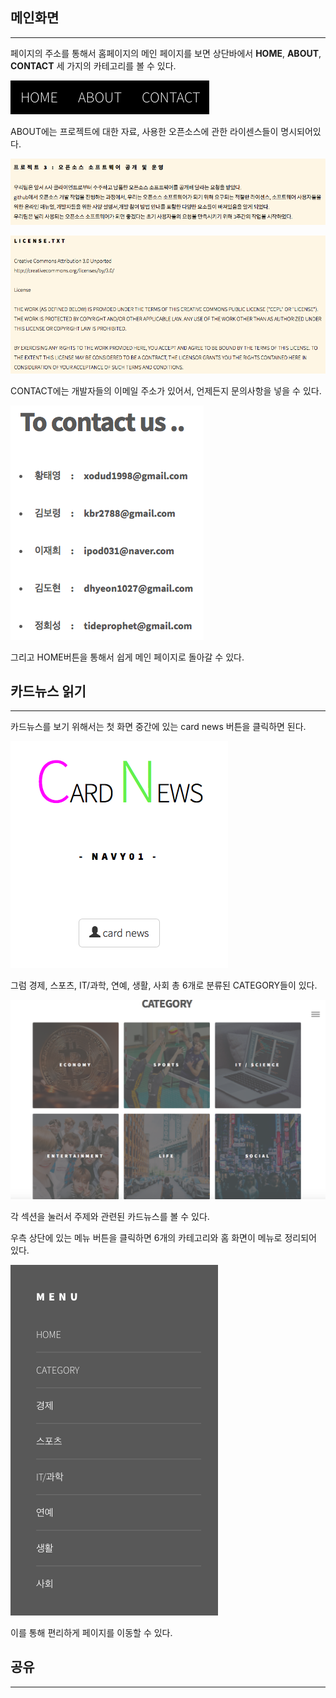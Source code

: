 
## 메인화면
----------------

페이지의 주소를 통해서 홈페이지의 메인 페이지를 보면
상단바에서 **HOME**, **ABOUT**, **CONTACT** 세 가지의 카테고리를 볼 수 있다.




![Github](./images/img/1.png)  




ABOUT에는 프로젝트에 대한 자료, 사용한 오픈소스에 관한 라이센스들이 명시되어있다.

![Github](./images/img/9.png)


![Github](./images/img/10.png)


CONTACT에는 개발자들의 이메일 주소가 있어서, 언제든지 문의사항을 넣을 수 있다.

![Github](./images/img/11.png)


그리고 HOME버튼을 통해서 쉽게 메인 페이지로 돌아갈 수 있다.




## 카드뉴스 읽기
----------------

카드뉴스를 보기 위해서는 첫 화면 중간에 있는 card news 버튼을 클릭하면 된다.

![Github](./images/img/2.png)


그럼 경제, 스포츠, IT/과학, 연예, 생활, 사회 총 6개로 분류된 CATEGORY들이 있다.

![Github](./images/img/4.png)


각 섹션을 눌러서 주제와 관련된 카드뉴스를 볼 수 있다.

우측 상단에 있는 메뉴 버튼을 클릭하면 6개의 카테고리와 홈 화면이 메뉴로 정리되어 있다.

![Github](./images/img/3.png)


이를 통해 편리하게 페이지를 이동할 수 있다.




## 공유
-----------------




